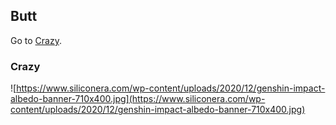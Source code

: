 ## Butt

Go to [Crazy]().

### Crazy

![https://www.siliconera.com/wp-content/uploads/2020/12/genshin-impact-albedo-banner-710x400.jpg](https://www.siliconera.com/wp-content/uploads/2020/12/genshin-impact-albedo-banner-710x400.jpg)



